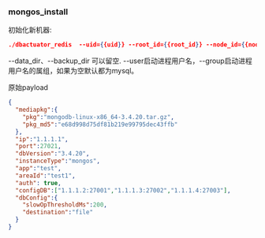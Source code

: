 ### mongos_install
初始化新机器:

```json
./dbactuator_redis  --uid={{uid}} --root_id={{root_id}} --node_id={{node_id}} --version_id={{version_id}} --atom-job-list="mongos_install" --data_dir=/path/to/data  --backup_dir=/path/to/backup --user="xxx"  --group="xxx" --payload='{{payload_base64}}'
```
--data_dir、--backup_dir 可以留空. --user启动进程用户名，--group启动进程用户名的属组，如果为空默认都为mysql。

原始payload

```json
{
  "mediapkg":{
    "pkg":"mongodb-linux-x86_64-3.4.20.tar.gz",
    "pkg_md5":"e68d998d75df81b219e99795dec43ffb"
  },
  "ip":"1.1.1.1",
  "port":27021,
  "dbVersion":"3.4.20",
  "instanceType":"mongos",
  "app":"test",
  "areaId":"test1",
  "auth": true,
  "configDB":["1.1.1.2:27001","1.1.1.3:27002","1.1.1.4:27003"],
  "dbConfig":{
    "slowOpThresholdMs":200,
    "destination":"file"
  }
}
```